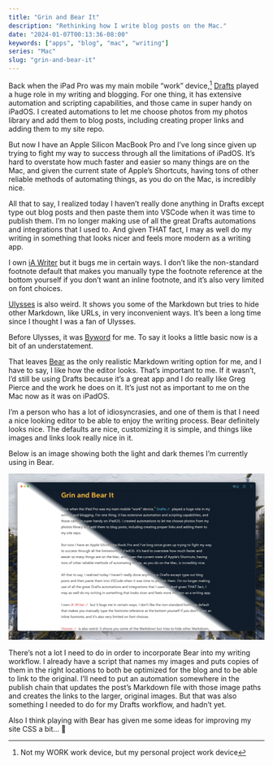 ```yaml
---
title: "Grin and Bear It"
description: "Rethinking how I write blog posts on the Mac."
date: "2024-01-07T00:13:36-08:00"
keywords: ["apps", "blog", "mac", "writing"]
series: "Mac"
slug: "grin-and-bear-it"
---
```


Back when the iPad Pro was my main mobile “work” device,[^1] [Drafts](https://getdrafts.com) played a huge role in my writing and blogging. For one thing, it has extensive automation and scripting capabilities, and those came in super handy on iPadOS. I created automations to let me choose photos from my photos library and add them to blog posts, including creating proper links and adding them to my site repo.

But now I have an Apple Silicon MacBook Pro and I’ve long since given up trying to fight my way to success through all the limitations of iPadOS. It’s hard to overstate how much faster and easier so many things are on the Mac, and given the current state of Apple’s Shortcuts, having tons of other reliable methods of automating things, as you do on the Mac, is incredibly nice.

All that to say, I realized today I haven’t really done anything in Drafts except type out blog posts and then paste them into VSCode when it was time to publish them. I’m no longer making use of all the great Drafts automations and integrations that I used to. And given THAT fact, I may as well do my writing in something that looks nicer and feels more modern as a writing app.

I own [iA Writer](https://ia.net/writer) but it bugs me in certain ways. I don’t like the non-standard footnote default that makes you manually type the footnote reference at the bottom yourself if you don’t want an inline footnote, and it’s also very limited on font choices.

[Ulysses](https://ulysses.app) is also weird. It shows you some of the Markdown but tries to hide other Markdown, like URLs, in very inconvenient ways. It’s been a long time since I thought I was a fan of Ulysses.

Before Ulysses, it was [Byword](https://www.bywordapp.com) for me. To say it looks a little basic now is a bit of an understatement.

That leaves [Bear](https://bear.app) as the only realistic Markdown writing option for me, and I have to say, I like how the editor looks. That’s important to me. If it wasn’t, I’d still be using Drafts because it’s a great app and I do really like Greg Pierce and the work he does on it. It’s just not as important to me on the Mac now as it was on iPadOS.

I’m a person who has a lot of idiosyncrasies, and one of them is that I need a nice looking editor to be able to enjoy the writing process. Bear definitely looks nice. The defaults are nice, customizing it is simple, and things like images and links look really nice in it.

Below is an image showing both the light and dark themes I’m currently using in Bear.

[![My Bear dark and light themes](../../assets/images/posts/BearLightAndDarkThemes-B3E5EF91-274E-4913-92C8-72B9B789A76A.png)](/images/posts/BearLightAndDarkThemes-B3E5EF91-274E-4913-92C8-72B9B789A76A.jpg)

There’s not a lot I need to do in order to incorporate Bear into my writing workflow. I already have a script that names my images and puts copies of them in the right locations to both be optimized for the blog and to be able to link to the original. I’ll need to put an automation somewhere in the publish chain that updates the post’s Markdown file with those image paths and creates the links to the larger, original images. But that was also something I needed to do for my Drafts workflow, and hadn’t yet.

Also I think playing with Bear has given me some ideas for improving my site CSS a bit… 🤔

[^1]: Not my WORK work device, but my personal project work device
